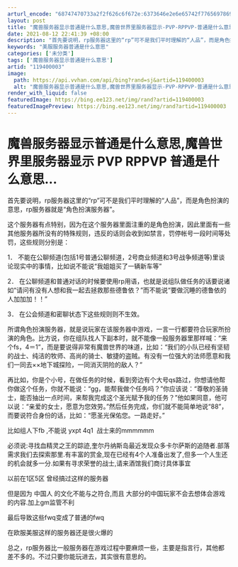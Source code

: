 ```yaml
---
arturl_encode: "68747470733a2f2f626c6f672e:6373646e2e6e65742f77656978696e5f33313131393633372f:61727469636c652f64657461696c732f313139343030303033"
layout: post
title: "魔兽服务器显示普通是什么意思,魔兽世界里服务器显示-PVP-RPPVP-普通是什么意思..."
date: 2021-08-12 22:41:39 +08:00
description: "首先要说明，rp服务器这里的“rp”可不是我们平时理解的“人品”，而是角色扮演的意思，rp服务器就是"
keywords: "美服服务器普通是什么意思"
categories: ['未分类']
tags: ['魔兽服务器显示普通是什么意思']
artid: "119400003"
image:
  path: https://api.vvhan.com/api/bing?rand=sj&artid=119400003
  alt: "魔兽服务器显示普通是什么意思,魔兽世界里服务器显示-PVP-RPPVP-普通是什么意思..."
render_with_liquid: false
featuredImage: https://bing.ee123.net/img/rand?artid=119400003
featuredImagePreview: https://bing.ee123.net/img/rand?artid=119400003
---
```


# 魔兽服务器显示普通是什么意思,魔兽世界里服务器显示 PVP RPPVP 普通是什么意思...

首先要说明，rp服务器这里的“rp”可不是我们平时理解的“人品”，而是角色扮演的意思，rp服务器就是“角色扮演服务器”。

这个服务器有点特别，因为在这个服务器里面注重的是角色扮演，因此里面有一些其他服务器所没有的特殊规则，违反的话则会收到如禁言，罚停帐号一段时间等处罚，这些规则分别是：

1． 不能在公聊频道(包括1号普通公聊频道，2号商业频道和3号战争频道等)里谈论现实中的事情，比如说不能说“我姐姐买了一辆新车等”

2． 在公聊频道和普通对话的时候要使用rp用语，也就是说组队做任务的话要说诸如“请问有没有人想和我一起去拯救那些德鲁依？”而不能说“要做沉睡的德鲁依的人加加加！！”

3． 在公会频道和密聊状态下这些规则则不生效。

所谓角色扮演服务器，就是说玩家在该服务器中游戏，一言一行都要符合玩家所扮演的角色。比方说，你在组队找人下副本时，就不能像一般服务器里那样喊：“来个fs，4＝1”，而是要说得非常有魔兽世界的味道，比如：“我们的小队已经有坚韧的战士、纯洁的牧师、高尚的骑士、敏捷的盗贼。有没有一位强大的法师愿意和我们一同去××地下城探险，一同消灭阴险的敌人？”

再比如，你是个小号，在做任务的时候，看到旁边有个大号qs路过，你想请他帮你做这个任务，你就不能说：“gg，能帮我做个任务吗？”你应该说：“尊敬的圣骑士，能否抽出一点时间，来帮我完成这个圣光赋予我的任务？”他如果同意，他可以说：“亲爱的女士，愿意为您效劳。”然后任务完成，你们就不能简单地说“88”，而要说符合身份的话，比如：“愿圣光保佑您。一路走好。”

比如组人下fb ,不能说 yxpt 4q1  战士来的mmmmmm

必须说:寻找血精灵之王的踪迹,奎尔丹纳斯岛最近发现众多卡尔萨斯的追随者.部落需求我们去探索那里.有丰富的赏金,现在已经有4个人准备出发了,但多一个人生还的机会就多一分.如果有寻求荣誉的战士,请来酒馆我们商讨具体事宜

以前在1区5区 曾经搞过这样的服务器

但是因为 中国人 的文化不能与之符合,而且 大部分的中国玩家不会去想体会游戏的内容.加上gm监管不利

最后导致这些fwq变成了普通的fwq

在欧服美服这样的服务器还是很火爆的

总之，rp服务器比一般服务器在游戏过程中要麻烦一些，主要是指言行，其他都差不多的。不过只要你能玩进去，其实很有意思的。